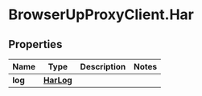 # BrowserUpProxyClient.Har

## Properties

Name | Type | Description | Notes
------------ | ------------- | ------------- | -------------
**log** | [**HarLog**](HarLog.md) |  | 


